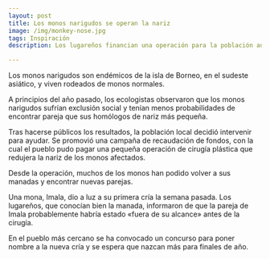 ```yaml
---
layout: post
title: Los monos narigudos se operan la nariz
image: /img/monkey-nose.jpg
tags: Inspiración
description: Los lugareños financian una operación para la población autóctona.

---
```


Los monos narigudos son endémicos de la isla de Borneo, en el sudeste asiático, y viven rodeados de monos normales.

A principios del año pasado, los ecologistas observaron que los monos narigudos sufrían exclusión social y tenían menos probabilidades de encontrar pareja que sus homólogos de nariz más pequeña.

Tras hacerse públicos los resultados, la población local decidió intervenir para ayudar. Se promovió una campaña de recaudación de fondos, con la cual el pueblo pudo pagar una pequeña operación de cirugía plástica que redujera la nariz de los monos afectados.

Desde la operación, muchos de los monos han podido volver a sus manadas y encontrar nuevas parejas.

Una mona, Imala, dio a luz a su primera cría la semana pasada. Los lugareños, que conocían bien la manada, informaron de que la pareja de Imala probablemente habría estado «fuera de su alcance» antes de la cirugía.

En el pueblo más cercano se ha convocado un concurso para poner nombre a la nueva cría y se espera que nazcan más para finales de año.
